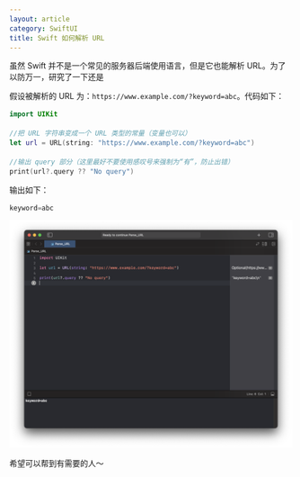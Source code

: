 ```yaml
---
layout: article
category: SwiftUI
title: Swift 如何解析 URL
---
```

<!-- excerpt-start -->
虽然 Swift 并不是一个常见的服务器后端使用语言，但是它也能解析 URL。为了以防万一，研究了一下还是

假设被解析的 URL 为：`https://www.example.com/?keyword=abc`。代码如下：

```swift
import UIKit

//把 URL 字符串变成一个 URL 类型的常量（变量也可以）
let url = URL(string: "https://www.example.com/?keyword=abc")

//输出 query 部分（这里最好不要使用感叹号来强制为“有”，防止出错）
print(url?.query ?? "No query")
```
输出如下：

```swift
keyword=abc
```

![请添加图片描述](/assets/images/21ada1b24325494597d318118b54f023.png)

希望可以帮到有需要的人～